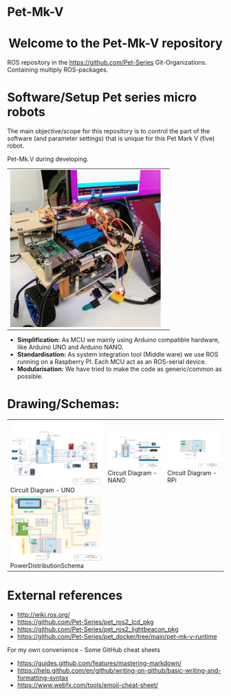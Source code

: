 # Pet-Mk-V
<h1 align="center">Welcome to the Pet-Mk-V repository</h1>

ROS repository in the https://github.com/Pet-Series Git-Organizations.</br>
Containing multiply ROS-packages.

# Software/Setup Pet series micro robots #
The main objective/scope for this repository is to control the part of the software (and parameter settings) that is unique for this Pet Mark V (five) robot.
<table>
    <tr>Pet-Mk.V during developing.
      <td><img src="./doc/Pet-Mk.V Build Phase_10.jpg" width="350px"></td>
      <td></td>
    </tr>
  </table>

- **Simplification:** As MCU we mainly using Arduino compatible hardware, like Arduino UNO and Arduino NANO. 
- **Standardisation:** As system integration tool (Middle ware) we use ROS running on a Raspberry PI. Each MCU act as an ROS-serial device. 
- **Modularisation:** We have tried to make the code as generic/common as possible. 


# Drawing/Schemas:
<table>
  <tr>
    <td>
      <img src="./doc//Pet-Mk.V Circuit Diagram - Arduino UNO.jpg"  width="350px"><br>
      Circuit Diagram - UNO
    </td>
    <td>
      <img src="./doc/Pet-Mk.V Circuit Diagram - Arduino NANO.jpg" width="350px"><br>
      Circuit Diagram - NANO
    </td>
    <td>
      <img src="./doc/Pet-Mk.V Circuit Diagram - Main board.jpg"  width="350px"><br>
      Circuit Diagram - RPi
    </td>
  </tr>
  <tr>
    <td>
      <img src="doc/Pet-Mk.V Circuit Diagram - Power.jpg" width="350px"><br>
      PowerDistributionSchema</td>
    <td>
    </td>
    <td>
    </td>
  </tr>
</table>

# External references
- http://wiki.ros.org/
- https://github.com/Pet-Series/pet_ros2_lcd_pkg
- https://github.com/Pet-Series/pet_ros2_lightbeacon_pkg
- https://github.com/Pet-Series/pet_docker/tree/main/pet-mk-v-runtime

For my own convenience - Some GitHub cheat sheets
- https://guides.github.com/features/mastering-markdown/
- https://help.github.com/en/github/writing-on-github/basic-writing-and-formatting-syntax
- https://www.webfx.com/tools/emoji-cheat-sheet/
